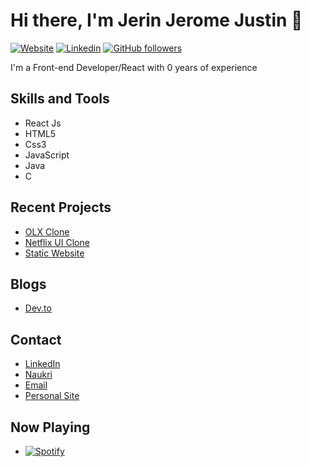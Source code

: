 # Hi there, I'm Jerin Jerome Justin 👋

[![Website](https://img.shields.io/website?label=Personal&style=for-the-badge&url=https://jerinjeromejustin.ml)](https://jerinjeromejustin.ml/)
[![Linkedin](https://img.shields.io/badge/LinkedIn-blue?style=for-the-badge&logo=linkedin)](https://www.linkedin.com/in/jerin-jerome-justin/)
[![GitHub followers](https://img.shields.io/github/followers/Jerin3j?label=Follow&style=for-the-badge&logo=github)](https://github.com/Jerin3j)

I'm a Front-end Developer/React with 0 years of experience 

## Skills and Tools
-  React Js
-  HTML5
-  Css3
-  JavaScript
-  Java 
-  C 

## Recent Projects
- [OLX Clone](https://github.com/Jerin3j/OLX-Clone)
- [Netflix UI Clone](https://github.com/Jerin3j/Netflix-clone)
- [Static Website](https://github.com/Jerin3j/Techno-cart-website)

## Blogs
- [Dev.to](https://dev.to/jerin3j)

## Contact
- [LinkedIn](https://in.linkedin.com/in/jerin-jerome-justin)
- [Naukri](https://www.naukri.com/mnjuser/profile?id=&altresid)
- [Email](https://mail.google.com/mail/u/0/#inbox) 
- [Personal Site](https://www.jerinjeromejustin.ml/) 

## Now Playing
- [![Spotify](https://spotify-github-readme.vercel.app/api/spotify)](https://open.spotify.com/collection/track/4woTEX1wYOTGDqNXuavlRC?si=5e2a3193142042e9)
